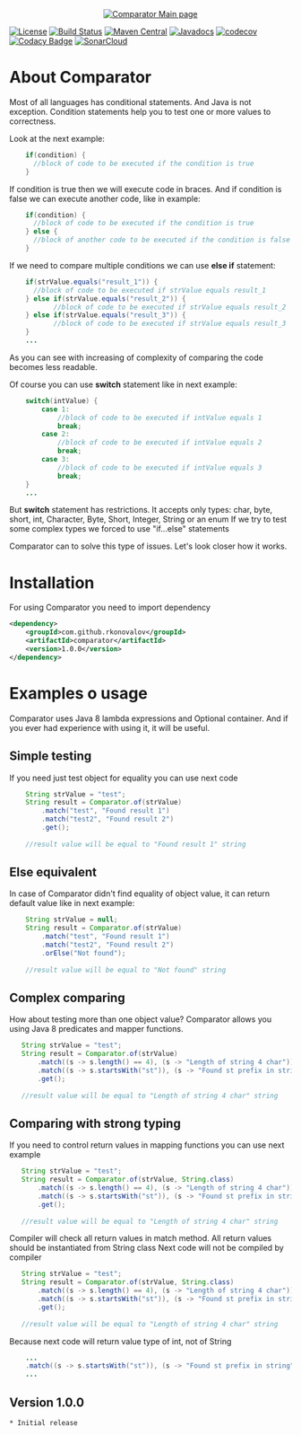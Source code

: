 <div align="center">
  <a href="https://rkonovalov.github.io/projects/comparator/1.0.0/">
    <img src="https://rkonovalov.github.io/assets/images/comparator-logo.svg" alt="Comparator Main page">
  </a>
  <br>
</div>

[![License](https://img.shields.io/badge/License-Apache%202.0-blue.svg)](https://opensource.org/licenses/Apache-2.0)
[![Build Status](https://travis-ci.org/rkonovalov/comparator.svg?branch=master)](https://travis-ci.org/rkonovalov/comparator)
[![Maven Central](https://maven-badges.herokuapp.com/maven-central/com.github.rkonovalov/comparator/badge.svg?style=blue)](https://search.maven.org/search?q=a:comparator)
[![Javadocs](https://www.javadoc.io/badge/com.github.rkonovalov/comparator.svg)](https://www.javadoc.io/doc/com.github.rkonovalov/comparator)
[![codecov](https://codecov.io/gh/rkonovalov/comparator/branch/master/graph/badge.svg)](https://codecov.io/gh/rkonovalov/comparator)
[![Codacy Badge](https://api.codacy.com/project/badge/Grade/ea8708461ffb49108013aa0f5ec09ede)](https://www.codacy.com/app/rkonovalov/comparator?utm_source=github.com&amp;utm_medium=referral&amp;utm_content=rkonovalov/comparator&amp;utm_campaign=Badge_Grade)
[![SonarCloud](https://sonarcloud.io/api/project_badges/measure?project=comparator&metric=alert_status)](https://sonarcloud.io/dashboard?id=comparator)

# About Comparator
Most of all languages has conditional statements. And Java is not exception.
Condition statements help you to test one or more values to correctness.

Look at the next example:
```java
    if(condition) {
      //block of code to be executed if the condition is true
    }
```

If condition is true then we will execute code in braces. And if condition is false we can execute another code, like in example:
```java
    if(condition) {
      //block of code to be executed if the condition is true
    } else {
      //block of another code to be executed if the condition is false
    }
```

If we need to compare multiple conditions we can use **else if** statement:
```java
    if(strValue.equals("result_1")) {
      //block of code to be executed if strValue equals result_1
    } else if(strValue.equals("result_2")) {
           //block of code to be executed if strValue equals result_2
    } else if(strValue.equals("result_3")) {
           //block of code to be executed if strValue equals result_3
    }
    ...
```
As you can see with increasing of complexity of comparing the code becomes less readable.

Of course you can use **switch** statement like in next example:
```java
    switch(intValue) {
        case 1: 
            //block of code to be executed if intValue equals 1
            break;
        case 2: 
            //block of code to be executed if intValue equals 2
            break;
        case 3: 
            //block of code to be executed if intValue equals 3
            break;
    }
    ...
```
But **switch** statement has restrictions. It accepts only types: char, byte, short, int, Character, Byte, Short, Integer, String or an enum
If we try to test some complex types we forced to use "if...else" statements

Comparator can to solve this type of issues. Let's look closer how it works.

# Installation
For using Comparator you need to import dependency

```xml
<dependency>
    <groupId>com.github.rkonovalov</groupId>
    <artifactId>comparator</artifactId>
    <version>1.0.0</version>
</dependency>
```

# Examples o usage
Comparator uses Java 8 lambda expressions and Optional container. And if you ever had experience with using it, it will be useful.

## Simple testing
If you need just test object for equality you can use next code
```java
    String strValue = "test";
    String result = Comparator.of(strValue)
        .match("test", "Found result 1")
        .match("test2", "Found result 2")
        .get();
    
    //result value will be equal to "Found result 1" string
```

## Else equivalent
In case of Comparator didn't find equality of object value, it can return default value like in next example:

```java
    String strValue = null;
    String result = Comparator.of(strValue)
        .match("test", "Found result 1")
        .match("test2", "Found result 2")
        .orElse("Not found");
    
    //result value will be equal to "Not found" string
```

## Complex comparing
How about testing more than one object value? 
Comparator allows you using Java 8 predicates and mapper functions.

```java
   String strValue = "test";
   String result = Comparator.of(strValue)
       .match((s -> s.length() == 4), (s -> "Length of string 4 char"))
       .match((s -> s.startsWith("st")), (s -> "Found st prefix in string"))
       .get();
   
   //result value will be equal to "Length of string 4 char" string
```
## Comparing with strong typing
If you need to control return values in mapping functions you can use next example
```java
   String strValue = "test";
   String result = Comparator.of(strValue, String.class)
       .match((s -> s.length() == 4), (s -> "Length of string 4 char"))
       .match((s -> s.startsWith("st")), (s -> "Found st prefix in string"))
       .get();
   
   //result value will be equal to "Length of string 4 char" string
```
Compiler will check all return values in match method. All return values should be instantiated from String class
Next code will not be compiled by compiler
```java
   String strValue = "test";
   String result = Comparator.of(strValue, String.class)
       .match((s -> s.length() == 4), (s -> "Length of string 4 char"))
       .match((s -> s.startsWith("st")), (s -> "Found st prefix in string".length()))
       .get();
   
   //result value will be equal to "Length of string 4 char" string
```
Because next code will return value type of int, not of String
```java
    ...
    .match((s -> s.startsWith("st")), (s -> "Found st prefix in string".length()))
    ...
```

## Version 1.0.0
    * Initial release

